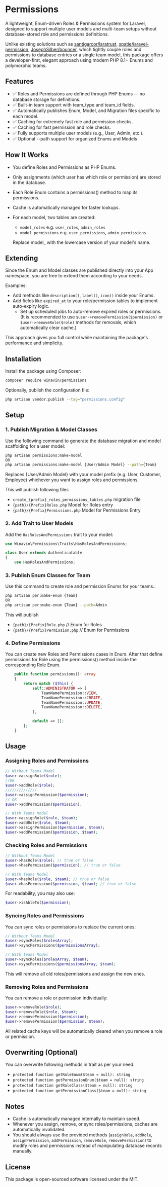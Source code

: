 # Permissions

A lightweight, Enum-driven Roles & Permissions system for Laravel, designed to support multiple user models and
multi-team setups without database-stored role and permissions definitions.

Unlike existing solutions such
as [santigarcor/laratrust](https://github.com/santigarcor/laratrust), [spatie/laravel-permission](https://github.com/spatie/laravel-permission), [JosephSilber/bouncer](https://github.com/JosephSilber/bouncer),
which tightly couple roles and permissions to database entries or a single team model, this package offers a
developer-first, elegant approach using modern PHP 8.1+ Enums and polymorphic teams.

## Features

- ✅ Roles and Permissions are defined through PHP Enums — no database storage for definitions.
- ✅ Built-in team support with team_type and team_id fields.
- ✅ Automatically publishes Enum, Model, and Migration files specific to each model.
- ✅ Caching for extremely fast role and permission checks.
- ✅ Caching for fast permission and role checks.
- ✅ Fully supports multiple user models (e.g., User, Admin, etc.).
- ✅ Optional --path support for organized Enums and Models

## How It Works

- You define Roles and Permissions as PHP Enums.
- Only assignments (which user has which role or permission) are stored in the database.
- Each Role Enum contains a permissions() method to map its permissions.
- Cache is automatically managed for faster lookups.
- For each model, two tables are created:
    - ```model_roles``` e.g. ```user_roles```, ```admin_roles```
    - ```model_permissions``` e.g. ```user_permissions```, ```admin_permissions```

  Replace model_ with the lowercase version of your model's name.

## Extending

Since the Enum and Model classes are published directly into your App namespace, you are free to extend them according
to your needs.

Examples:

- Add methods like ```description()```, ```label()```, ```icon()``` inside your Enums.
- Add fields like ```expired_at``` to your role/permission tables to implement auto-expiry logic.
    - Set up scheduled jobs to auto-remove expired roles or permissions. (It is recommended to use
      ```$user->removePermission($permission)``` or ```$user->removeRole($role)``` methods for removals, which
      automatically clear cache.)

This approach gives you full control while maintaining the package's performance and simplicity.

## Installation

Install the package using Composer:

```bash
composer require winavin/permissions
```

Optionally, publish the configuration file:

```bash
php artisan vendor:publish --tag="permissions.config"
```

## Setup

### 1. Publish Migration & Model Classes

Use the following command to generate the database migration and model scaffolding for a user model:

```bash
php artisan permissions:make-model
OR
php artisan permissions:make-model {User/Admin Model} --path={Team}
```

Replaces {User/Admin Model} with your model prefix (e.g. User, Customer, Employee) whichever you want to assign roles
and permissions.

This will publish following files

- ```create_{prefix}_roles_permissions_tables.php``` migration file
- ```{path}/{Prefix}Roles.php``` Model for Roles entry
- ```{path}/{Prefix}Permissions.php``` Model for Permissions Entry

### 2. Add Trait to User Models

Add the ```HasRolesAndPermissions``` trait to your model:

```php
use Winavin\Permissions\Traits\HasRolesAndPermissions;

class User extends Authenticatable
{
    use HasRolesAndPermissions;
```

### 3. Publish Enum Classes for Team

Use this command to create role and permission Enums for your teams.:

```bash
php artisan per:make-enum {Team}
OR
php artisan per:make-enum {Team} --path=Admin
```

This will publish

- ```{path}/{Prefix}Role.php``` // Enum for Roles
- ```{path}/{Prefix}Permission.php``` // Enum for Permissions

### 4. Define Permissions

You can create new Roles and Permissions cases in Enum.
After that define permissions for Role using the permissions() method inside the corresponding Role Enum.

```php
    public function permissions(): array
    {
        return match ($this) {
            self::ADMINISTRATOR => [
                TeamNamePermission::VIEW,
                TeamNamePermission::CREATE,
                TeamNamePermission::UPDATE,
                TeamNamePermission::DELETE,
            ],

            default => [];
        };
    }
```

## Usage

### Assigning Roles and Permissions

```php
// Without Teams Model
$user->assignRole($role);
//OR
$user->addRole($role);
//////////////
$user->assignPermission($permission);
// OR
$user->addPermission($permission);

// With Teams Model
$user->assignRole($role, $team);
$user->addRole($role, $team);
$user->assignPermission($permission, $team);
$user->addPermission($permission, $team);
```

### Checking Roles and Permissions

```php
// Without Teams Model
$user->hasRole($role); // true or false
$user->hasPermission($permission); // true or false

// With Teams Model
$user->hasRole($role, $team); // true or false
$user->hasPermission($permission, $team); // true or false
```

For readability, you may also use:

```php
$user->isAbleTo($permission);
```

### Syncing Roles and Permissions

You can sync roles or permissions to replace the current ones:

```php
// Without Teams Model
$user->syncRoles($rolesArray);
$user->syncPermissions($permissionsArray);

// With Teams Model
$user->syncRoles($rolesArray, $team);
$user->syncPermissions($permissionsArray, $team);
```

This will remove all old roles/permissions and assign the new ones.

### Removing Roles and Permissions

You can remove a role or permission individually:

```php
$user->removeRole($role);
$user->removeRole($role, $team);
$user->removePermission($permission);
$user->removePermission($permission, $team);
```

All related cache keys will be automatically cleared when you remove a role or permission.

## Overwriting (Optional)

You can overwrite following methods in trait as per your need.

- ```protected function getRoleEnum($team = null): string```
- ```protected function getPermissionEnum($team = null): string```
- ```protected function getRoleClass($team = null): string```
- ```protected function getPermissionClass($team = null): string```

## Notes

- Cache is automatically managed internally to maintain speed.
- Whenever you assign, remove, or sync roles/permissions, caches are automatically invalidated.
- You should always use the provided methods (```assignRole```, ```addRole```, ```assignPermission```,
  ```addPermission```, ```removeRole```, ```removePermission```) to modify roles and permissions instead of manipulating
  database records manually.

## License

This package is open-sourced software licensed under the MIT.
